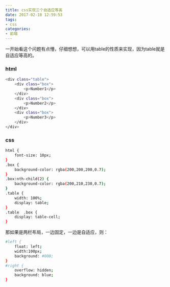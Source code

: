 ```yaml
---
title: css实现三个自适应等高
date: 2017-02-18 12:59:53
tags:
- css
categories:
- 前端
---
```


一开始看这个问题有点懵，仔细想想，可以用table的性质来实现，因为table就是自适应等高的。
### html
```bash
<div class="table">  
    <div class="box">    
        <p>Number1</p>  
    </div>  
    <div class="box">    
        <p>Number2</p>  
    </div>  
    <div class="box">    
        <p>Number3</p>  
    </div>
</div>
```

### css
```bash
html {    
    font-size: 10px;
}
.box {  
    background-color: rgba(200,200,200,0.7);
}
.box:nth-child(2) {  
    background-color: rgba(200,210,230,0.7);
}
.table {    
    width: 100%;    
    display: table;
}
.table  .box {    
    display: table-cell;
}
```

那如果是两栏布局，一边固定，一边是自适应，则：
```bash
#left {
    float: left;  
    width:100px;  
    background: #000;
}
#right {  
    overflow: hidden;  
    background: blue;
}
```
